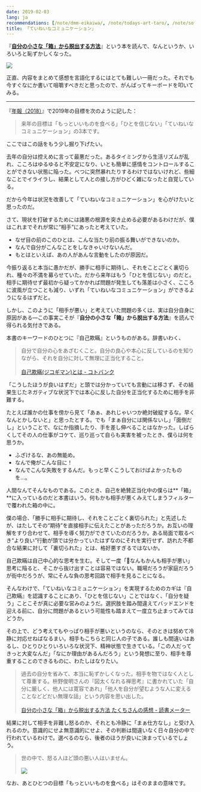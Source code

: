```yaml
---
date: 2019-02-03
lang: ja
recommendations: [/note/dmm-eikaiwa/, /note/todays-art-taro/, /note/soft-skills/]
title: 「ていねいなコミュニケーション」
---
```


『**[自分の小さな「箱」から脱出する方法](https://amzn.to/2CMhJ7p)**』という本を読んで、なんというか、いろいろと恥ずかしくなった。

<a href="https://www.amazon.co.jp/%E8%87%AA%E5%88%86%E3%81%AE%E5%B0%8F%E3%81%95%E3%81%AA%E3%80%8C%E7%AE%B1%E3%80%8D%E3%81%8B%E3%82%89%E8%84%B1%E5%87%BA%E3%81%99%E3%82%8B%E6%96%B9%E6%B3%95-%E3%82%A2%E3%83%BC%E3%83%93%E3%83%B3%E3%82%B8%E3%83%A3%E3%83%BC-%E3%82%A4%E3%83%B3%E3%82%B9%E3%83%86%E3%82%A3%E3%83%81%E3%83%A5%E3%83%BC%E3%83%88/dp/4479791779/ref=as_li_ss_il?ie=UTF8&qid=1548595288&sr=8-1&keywords=%E8%87%AA%E5%88%86%E3%81%AE%E7%AE%B1%E3%81%8B%E3%82%89%E8%84%B1%E5%87%BA%E3%81%99%E3%82%8B%E6%96%B9%E6%B3%95&linkCode=li2&tag=takuti-22&linkId=04d62dc7bcb5eafb742520b827808957&language=ja_JP" target="_blank"><img border="0" src="//ws-fe.amazon-adsystem.com/widgets/q?_encoding=UTF8&ASIN=4479791779&Format=_SL160_&ID=AsinImage&MarketPlace=JP&ServiceVersion=20070822&WS=1&tag=takuti-22&language=ja_JP" ></a><img src="https://ir-jp.amazon-adsystem.com/e/ir?t=takuti-22&language=ja_JP&l=li2&o=9&a=4479791779" width="1" height="1" border="0" alt="" style="border:none !important; margin:0px !important;" />

正直、内容をまとめて感想を言語化するにはとても難しい一冊だった。それでも今すぐなにか書いて咀嚼すべきだと思ったので、がんばってキーボードを叩いてみる。

<hr />

『[年報（2018）](http://takuti.hatenablog.com/entry/2018/12/01/194528)』で2019年の目標を次のように記した：

> 来年の目標は「もっといいものを食べる」「ひとを信じない」「ていねいなコミュニケーション」の3本です。

ここではこの話をもう少し掘り下げたい。

去年の自分は控えめに言って最悪だった。あるタイミングから生活リズムが乱れ、こころはゆるゆると不安定になり、いとも簡単に感情をコントロールすることができない状態に陥った。べつに突然暴れたりするわけではないけれど、些細なことでイライラし、結果として人との接し方がひどく雑になったと自覚している。

だから今年は状況を改善して「ていねいなコミュニケーション」を心がけたいと思ったのだ。

さて、現状を打破するためには諸悪の根源を突き止める必要があるわけだが、僕はこれまでそれが常に“相手”にあったと考えていた。

- なぜ目の前のこのひとは、こんな当たり前の振る舞いができないのか。
- なんで自分がこんなことをしなきゃいけないんだ。
- もとはといえば、あの人があんな言動をしたのが原因だ。

今振り返ると本当に愚かだが、勝手に相手に期待し、それをことごとく裏切られ、種々の不満を募らせていた。だから来年はもう「ひとを信じない」のだと。相手に期待せず最初から疑ってかかれば問題が発生しても落差は小さく、こころに波風が立つことも減り、いずれ「ていねいなコミュニケーション」ができるようになるはずだと。

しかし、このように「相手が悪い」と考えていた問題の多くは、実は自分自身に原因がある―この事実こそが『**自分の小さな「箱」から脱出する方法**』を読んで得られる気付きである。

本書のキーワードのひとつに『自己欺瞞』というものがある。辞書いわく、

> 自分で自分の心をあざむくこと。自分の良心や本心に反しているのを知りながら、それを自分に対して無理に正当化すること。<br /><br />[自己欺瞞(ジコギマン)とは - コトバンク](https://kotobank.jp/word/%E8%87%AA%E5%B7%B1%E6%AC%BA%E7%9E%9E-518609)

「こうしたほうが良いはずだ」と頭では分かっていても言動には移さず、その結果生じたネガティブな状況下では本心に反した自分を正当化するために相手を非難する。

たとえば誰かの仕事を傍から見て「あぁ、あれじゃいつか絶対破綻するな。早くなんとかしないと」と思ったとする。でも「まぁ自分には関係ないし」「面倒だし」ということで、なにか指摘したり、手を差し伸べることはなかった。しばらくしてその人の仕事がコケて、巡り巡って自らも実害を被ったとき、僕らは何を思うか。

- ふざけるな、あの無能め。
- なんで俺がこんな目に！
- なんでこんな失敗をするんだ。もっと早くこうしておけばよかったものを…。

人間なんてそんなものである。このとき、自己を絶賛正当化中の僕らは**「箱」**に入っているのだと本書はいう。何もかも相手が悪くみえてしまうフィルターで覆われた箱の中に。

僕の場合、「勝手に相手に期待し、それをことごとく裏切られた」と先述したが、はたしてその“期待”を直接相手に伝えたことがあっただろうか。お互いの理解をすり合わせて、相手を導く努力ができていたのだろうか。ある局面で取るべき“より良い”行動が頭では分かっていたはずなのにそれを実行せず、訪れた不都合な結果に対して「裏切られた」とは、格好悪すぎるではないか。

自己欺瞞は自己中心的な思考を生む。そして一度「なんもかんも相手が悪い」思考に陥ると、そこから抜け出すことは容易ではない。職場だろうが家庭だろうが街中だろうが、常にそんな負の思考回路で相手を見ることになる。

そんなわけで、「ていねいなコミュニケーション」を実現するためのカギは『自己欺瞞』を認識することにあり、「ひとを信じない」ことではなく、「自分を疑う」ことこそが真に必要な営みのようだ。選択肢を踏み間違えてバッドエンドを迎える前に、自分に問題があるという可能性も踏まえて一度立ち止まってみてはどうか。

その上で、どう考えてもやっぱり相手が悪いというのなら、そのときは努めて冷静に対応せねばなるまい。相手もこちらと同じ人の子である。誰しも間違いはあるし、ひとりひとりいろいろな状況下、精神状態で生きている。「この人だってきっと大変なんだ」「なにか理由があるんだろう」という発想に至り、相手を尊重することのできるものに、わたしはなりたい。

> 過去の自分を省みて、本当に恥ずかしくなった。相手を物ではなく人として尊重する。枡野俊明さんの『図太くなれる禅思考』に書かれていた「自分に厳しく、他人には寛容であれ」「他人を自分が望むような人に変えることなどどだい無理な話」という内容を思い出した。<br /><br />[自分の小さな「箱」から脱出する方法 たくちさんの感想 - 読書メーター](https://bookmeter.com/reviews/78213925)

結果に対して相手を非難し怒るのか、それとも冷静に「まぁ仕方なし」と受け入れるのか。意識的にせよ無意識的にせよ、その判断は間違いなく日々自分の中で行われているわけで。選べるのなら、後者のほうが良いに決まっているでしょう。

> 世の中で、怒る人ほど頭の悪い人はいません。<br /><br /><a href="https://www.amazon.co.jp/%E6%80%92%E3%82%89%E3%81%AA%E3%81%84%E3%81%93%E3%81%A8%E2%80%95%E5%BD%B9%E7%AB%8B%E3%81%A4%E5%88%9D%E6%9C%9F%E4%BB%8F%E6%95%99%E6%B3%95%E8%A9%B1%E3%80%881%E3%80%89-%E3%82%B5%E3%83%B3%E3%82%AC%E6%96%B0%E6%9B%B8-%E3%82%A2%E3%83%AB%E3%83%9C%E3%83%A0%E3%83%83%E3%83%AC-%E3%82%B9%E3%83%9E%E3%83%8A%E3%82%B5%E3%83%BC%E3%83%A9/dp/4901679201/ref=as_li_ss_il?_encoding=UTF8&qid=&sr=&linkCode=li1&tag=takuti-22&linkId=5fdd1eb56d5daaa737ec8a0747e4d04b&language=ja_JP" target="_blank"><img border="0" src="//ws-fe.amazon-adsystem.com/widgets/q?_encoding=UTF8&ASIN=4901679201&Format=_SL110_&ID=AsinImage&MarketPlace=JP&ServiceVersion=20070822&WS=1&tag=takuti-22&language=ja_JP" ></a><img src="https://ir-jp.amazon-adsystem.com/e/ir?t=takuti-22&language=ja_JP&l=li1&o=9&a=4901679201" width="1" height="1" border="0" alt="" style="border:none !important; margin:0px !important;" />

なお、あとひとつの目標「もっといいものを食べる」はそのままの意味です。